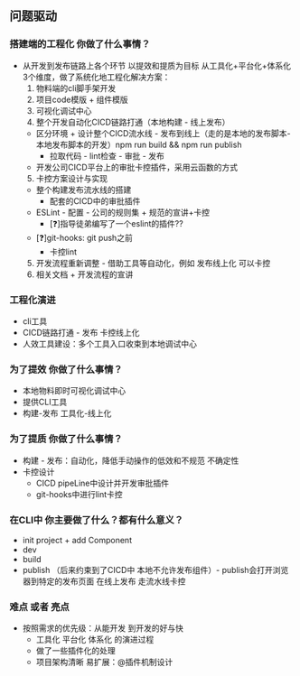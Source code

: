 ## 问题驱动
### 搭建端的工程化 你做了什么事情？
- 从开发到发布链路上各个环节 以提效和提质为目标 从工具化+平台化+体系化3个维度，做了系统化地工程化解决方案：
  1. 物料端的cli脚手架开发
  2. 项目code模版 + 组件模版
  3. 可视化调试中心
  4. 整个开发自动化CICD链路打通（本地构建 - 线上发布）
    - 区分环境 + 设计整个CICD流水线 - 发布到线上（走的是本地的发布脚本-本地发布脚本的开发）npm run build && npm run publish
      - 拉取代码 - lint检查 - 审批 - 发布
    - 开发公司CICD平台上的审批卡控插件，采用云函数的方式
  5. 卡控方案设计与实现
    - 整个构建发布流水线的搭建
      - 配套的CICD中的审批插件
    - ESLint - 配置 - 公司的规则集 + 规范的宣讲+卡控
      - [❓]指导徒弟编写了一个eslint的插件??
    - [❓]git-hooks: git push之前
      - 卡控lint
  5. 开发流程重新调整 - 借助工具等自动化，例如 发布线上化 可以卡控
  6. 相关文档 + 开发流程的宣讲
### 工程化演进
  - cli工具
  - CICD链路打通 - 发布 卡控线上化
  - 人效工具建设：多个工具入口收束到本地调试中心
### 为了提效 你做了什么事情？
  - 本地物料即时可视化调试中心
  - 提供CLI工具
  - 构建-发布 工具化-线上化
### 为了提质 你做了什么事情？
  - 构建 - 发布：自动化，降低手动操作的低效和不规范 不确定性
  - 卡控设计
    - CICD pipeLine中设计并开发审批插件
    - git-hooks中进行lint卡控
### 在CLI中 你主要做了什么？都有什么意义？
  - init project + add Component
  - dev
  - build
  - publish （后来约束到了CICD中 本地不允许发布组件）- publish会打开浏览器到特定的发布页面 在线上发布 走流水线卡控
### 难点 或者 亮点
- 按照需求的优先级：从能开发 到开发的好与快
  - 工具化 平台化 体系化 的演进过程
  - 做了一些插件化的处理
  - 项目架构清晰 易扩展：@插件机制设计
